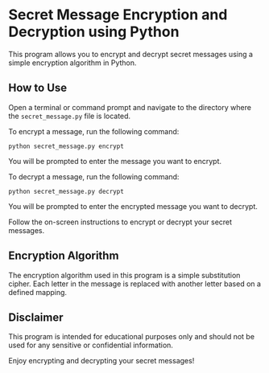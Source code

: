 # Secret Message Encryption and Decryption using Python

This program allows you to encrypt and decrypt secret messages using a simple encryption algorithm in Python.

## How to Use


 Open a terminal or command prompt and navigate to the directory where the `secret_message.py` file is located.

 To encrypt a message, run the following command:
   ```
   python secret_message.py encrypt
   ```
   You will be prompted to enter the message you want to encrypt.

To decrypt a message, run the following command:
   ```
   python secret_message.py decrypt
   ```
   You will be prompted to enter the encrypted message you want to decrypt.

 Follow the on-screen instructions to encrypt or decrypt your secret messages.

## Encryption Algorithm

The encryption algorithm used in this program is a simple substitution cipher. Each letter in the message is replaced with another letter based on a defined mapping.

## Disclaimer

This program is intended for educational purposes only and should not be used for any sensitive or confidential information. 

Enjoy encrypting and decrypting your secret messages!
